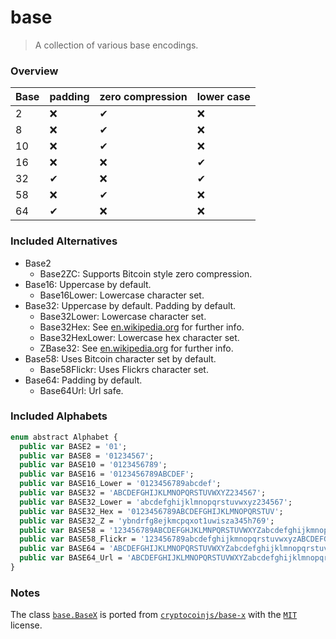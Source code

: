 # base
> A collection of various base encodings.

### Overview
| Base  | padding | zero compression | lower case |
|- |- |- |-
| 2 | ❌ | ✔ | ❌ |
| 8 | ❌ | ✔ | ❌ |
| 10| ❌ | ✔ | ❌ |
| 16| ❌ | ❌| ✔  |
| 32| ✔  | ❌| ✔  |
| 58| ❌ | ✔ | ❌ |
| 64| ✔  | ❌| ❌ |

### Included Alternatives
- Base2
    + Base2ZC: Supports Bitcoin style zero compression.
- Base16: Uppercase by default.
    + Base16Lower: Lowercase character set.
- Base32: Uppercase by default. Padding by default.
    + Base32Lower: Lowercase character set.
    + Base32Hex: See [en.wikipedia.org](https://en.wikipedia.org/wiki/Base32#base32hex) for further info.
    + Base32HexLower: Lowercase hex character set.
    + ZBase32: See [en.wikipedia.org](https://en.wikipedia.org/wiki/Base32#z-base-32) for further info.
- Base58: Uses Bitcoin character set by default.
    + Base58Flickr: Uses Flickrs character set.
- Base64: Padding by default.
    + Base64Url: Url safe.

### Included Alphabets

```Haxe
enum abstract Alphabet {
  public var BASE2 = '01';
  public var BASE8 = '01234567';
  public var BASE10 = '0123456789';
  public var BASE16 = '0123456789ABCDEF';
  public var BASE16_Lower = '0123456789abcdef';
  public var BASE32 = 'ABCDEFGHIJKLMNOPQRSTUVWXYZ234567';
  public var BASE32_Lower = 'abcdefghijklmnopqrstuvwxyz234567';
  public var BASE32_Hex = '0123456789ABCDEFGHIJKLMNOPQRSTUV';
  public var BASE32_Z = 'ybndrfg8ejkmcpqxot1uwisza345h769';
  public var BASE58 = '123456789ABCDEFGHJKLMNPQRSTUVWXYZabcdefghijkmnopqrstuvwxyz';
  public var BASE58_Flickr = '123456789abcdefghijkmnopqrstuvwxyzABCDEFGHJKLMNPQRSTUVWXYZ';
  public var BASE64 = 'ABCDEFGHIJKLMNOPQRSTUVWXYZabcdefghijklmnopqrstuvwxyz0123456789+/';
  public var BASE64_Url = 'ABCDEFGHIJKLMNOPQRSTUVWXYZabcdefghijklmnopqrstuvwxyz0123456789-_';
}
```

### Notes

The class [`base.BaseX`](https://github.com/skial/base/blob/master/src/base/BaseX.hx) is ported from [`cryptocoinjs/base-x`](https://github.com/cryptocoinjs/base-x) with the [`MIT`](https://github.com/cryptocoinjs/base-x#license-mit) license.